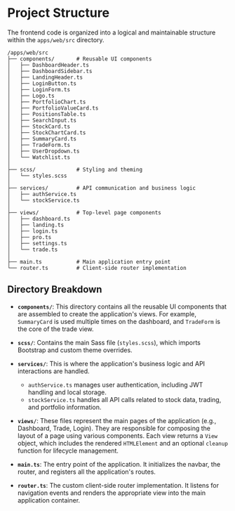 # Project Structure

The frontend code is organized into a logical and maintainable structure within the `apps/web/src` directory.

```
/apps/web/src
├── components/       # Reusable UI components
│   ├── DashboardHeader.ts
│   ├── DashboardSidebar.ts
│   ├── LandingHeader.ts
│   ├── LoginButton.ts
│   ├── LoginForm.ts
│   ├── Logo.ts
│   ├── PortfolioChart.ts
│   ├── PortfolioValueCard.ts
│   ├── PositionsTable.ts
│   ├── SearchInput.ts
│   ├── StockCard.ts
│   ├── StockChartCard.ts
│   ├── SummaryCard.ts
│   ├── TradeForm.ts
│   ├── UserDropdown.ts
│   └── Watchlist.ts
│
├── scss/             # Styling and theming
│   └── styles.scss
│
├── services/         # API communication and business logic
│   ├── authService.ts
│   └── stockService.ts
│
├── views/            # Top-level page components
│   ├── dashboard.ts
│   ├── landing.ts
│   ├── login.ts
│   ├── pro.ts
│   ├── settings.ts
│   └── trade.ts
│
├── main.ts           # Main application entry point
└── router.ts         # Client-side router implementation
```

## Directory Breakdown

-   **`components/`**: This directory contains all the reusable UI components that are assembled to create the application's views. For example, `SummaryCard` is used multiple times on the dashboard, and `TradeForm` is the core of the trade view.

-   **`scss/`**: Contains the main Sass file (`styles.scss`), which imports Bootstrap and custom theme overrides.

-   **`services/`**: This is where the application's business logic and API interactions are handled.
    -   `authService.ts` manages user authentication, including JWT handling and local storage.
    -   `stockService.ts` handles all API calls related to stock data, trading, and portfolio information.

-   **`views/`**: These files represent the main pages of the application (e.g., Dashboard, Trade, Login). They are responsible for composing the layout of a page using various components. Each view returns a `View` object, which includes the rendered `HTMLElement` and an optional `cleanup` function for lifecycle management.

-   **`main.ts`**: The entry point of the application. It initializes the navbar, the router, and registers all the application's routes.

-   **`router.ts`**: The custom client-side router implementation. It listens for navigation events and renders the appropriate view into the main application container. 